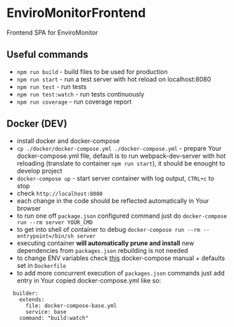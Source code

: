 # EnviroMonitorFrontend

Frontend SPA for EnviroMonitor 

## Useful commands

- ``npm run build`` - build files to be used for production
- ``npm run start`` - run a test server with hot reload on localhost:8080
- ``npm run test`` - run tests
- ``npm run test:watch`` - run tests continuously
- ``npm run coverage`` - run coverage report

## Docker (DEV)

- install docker and docker-compose
- ``cp ./docker/docker-compose.yml ./docker-compose.yml`` - prepare Your docker-compose.yml file, default is to run 
webpack-dev-server with hot reloading (translate to container ``npm run start``), it should be enought to develop 
project
- ``docker-compose up`` - start server container with log output, ``CTRL+c`` to stop
- check ``http://localhost:8080``
- each change in the code should be reflected automatically in Your browser
- to run one off ``package.json`` configured command just do ``docker-compose run --rm server YOUR_CMD``
- to get into shell of container to debug ``docker-compose run --rm --entrypoint=/bin/sh server``
- executing container **will automatically prune and install** new dependencies from ``packages.json`` rebuilding is not 
needed
- to change ENV variables check [this](https://docs.docker.com/compose/compose-file/#/environment) docker-compose 
manual + defaults set in `Dockerfile`
- to add more concurrent execution of ``packages.json`` commands just add entry in Your copied docker-compose.yml 
like so:

```
  builder:
    extends:
      file: docker-compose-base.yml
      service: base
    command: "build:watch"
```
